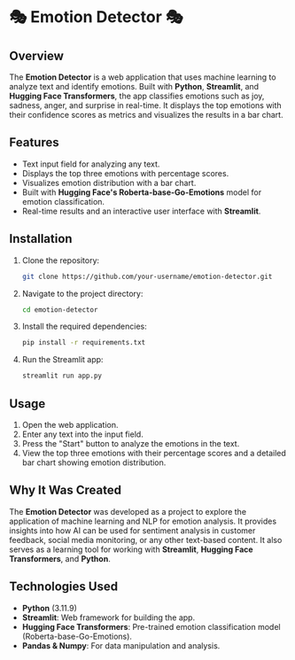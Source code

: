# 🎭 Emotion Detector 🎭

## Overview
The **Emotion Detector** is a web application that uses machine learning to analyze text and identify emotions. Built with **Python**, **Streamlit**, and **Hugging Face Transformers**, the app classifies emotions such as joy, sadness, anger, and surprise in real-time. It displays the top emotions with their confidence scores as metrics and visualizes the results in a bar chart.

## Features
- Text input field for analyzing any text.
- Displays the top three emotions with percentage scores.
- Visualizes emotion distribution with a bar chart.
- Built with **Hugging Face's Roberta-base-Go-Emotions** model for emotion classification.
- Real-time results and an interactive user interface with **Streamlit**.

## Installation

1. Clone the repository:
   ```bash
   git clone https://github.com/your-username/emotion-detector.git
   ```

3. Navigate to the project directory:
   ```bash
   cd emotion-detector
   ```

5. Install the required dependencies:
   ```bash
   pip install -r requirements.txt
   ```

6. Run the Streamlit app:
   ```bash
   streamlit run app.py
   ```

## Usage
1. Open the web application.
2. Enter any text into the input field.
3. Press the "Start" button to analyze the emotions in the text.
4. View the top three emotions with their percentage scores and a detailed bar chart showing emotion distribution.

## Why It Was Created
The **Emotion Detector** was developed as a project to explore the application of machine learning and NLP for emotion analysis. It provides insights into how AI can be used for sentiment analysis in customer feedback, social media monitoring, or any other text-based content. It also serves as a learning tool for working with **Streamlit**, **Hugging Face Transformers**, and **Python**.

## Technologies Used
- **Python** (3.11.9)
- **Streamlit**: Web framework for building the app.
- **Hugging Face Transformers**: Pre-trained emotion classification model (Roberta-base-Go-Emotions).
- **Pandas & Numpy**: For data manipulation and analysis.
